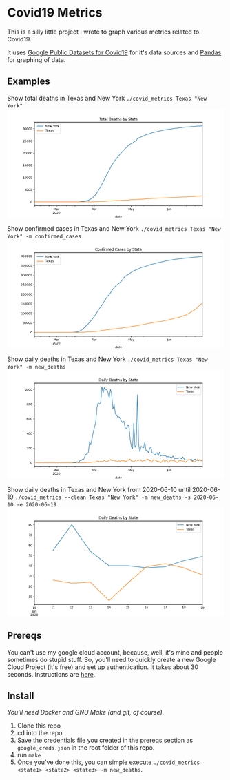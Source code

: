# Covid19 Metrics
This is a silly little project I wrote to graph various metrics related to Covid19. 

It uses [Google Public Datasets for Covid19](https://cloud.google.com/blog/products/data-analytics/free-public-datasets-for-covid19)
for it's data sources and [Pandas](https://pandas.pydata.org/) for graphing of data. 

## Examples
Show total deaths in Texas and New York
`./covid_metrics Texas "New York"`
![deaths](examples/deaths.png)

Show confirmed cases in Texas and New York
`./covid_metrics Texas "New York" -m confirmed_cases`
![confirmed cases](examples/confirmed_cases.png)

Show daily deaths in Texas and New York
`./covid_metrics Texas "New York" -m new_deaths`
![confirmed cases](examples/new_deaths.png)

Show daily deaths in Texas and New York from 2020-06-10 until 2020-06-19
`./covid_metrics --clean Texas "New York" -m new_deaths -s 2020-06-10 -e 2020-06-19`
![start and end date filtering](examples/start_and_end_date.png)

## Prereqs 
You can't use my google cloud account, because, well, it's mine and people sometimes do stupid stuff. So, you'll
need to quickly create a new Google Cloud Project (it's free) and set up authentication. It takes about 30 seconds.
Instructions are [here](https://cloud.google.com/docs/authentication/getting-started). 


## Install
*You'll need Docker and GNU Make (and git, of course).*
 
1. Clone this repo
1. cd into the repo
1. Save the credentials file you created in the prereqs section as `google_creds.json` in the root folder of this repo.
1. run `make`
1. Once you've done this, you can simple execute `./covid_metrics <state1> <state2> <state3> -m new_deaths`.
